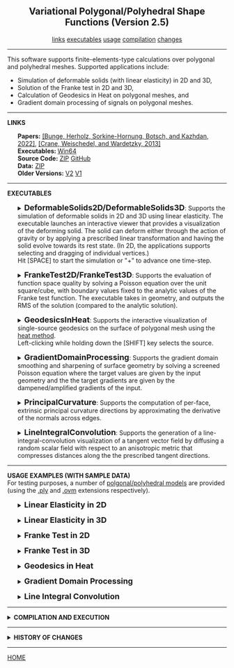 <center><h2>Variational Polygonal/Polyhedral Shape Functions (Version 2.5)</h2></center>
<center>
<a href="#LINKS">links</a>
<a href="#EXECUTABLES">executables</a>
<a href="#USAGE">usage</a>
<a href="#COMPILATION">compilation</a>
<a href="#CHANGES">changes</a>
<!--
<a href="#SUPPORT">support</a>
-->
</center>
<hr>
This software supports finite-elements-type calculations over polygonal and polyhedral meshes. Supported applications include:
<UL>
<LI>Simulation of deformable solids (with linear elasticity) in 2D and 3D,</LI>
<LI>Solution of the Franke test in 2D and 3D,</LI>
<LI>Calculation of Geodesics in Heat on polygonal meshes, and</LI>
<LI>Gradient domain processing of signals on polygonal meshes.</LI>
</UL>
<hr>
<a name="LINKS"><b>LINKS</b></a><br>
<ul>
<b>Papers:</b>
<a href="http://www.cs.jhu.edu/~misha/MyPapers/SIG22.pdf">[Bunge, Herholz, Sorkine-Hornung, Botsch, and Kazhdan, 2022]</a>,
<a href="https://www.cs.cmu.edu/~kmcrane/Projects/HeatMethod/">[Crane, Weischedel, and Wardetzky, 2013]</a>
<br>
<b>Executables: </b>
<a href="http://www.cs.jhu.edu/~misha/Code/VariationalPolyShapeFunctions/VPSF.x64.zip">Win64</a><br>
<b>Source Code:</b>
<a href="http://www.cs.jhu.edu/~misha/Code/VariationalPolyShapeFunctions/VPSF.Source.zip">ZIP</a> <a href="https://github.com/mkazhdan/VariationalPolyShapeFunctions">GitHub</a><br>
<B>Data:</B>
<A HREF="http://www.cs.jhu.edu/~misha/Code/VariationalPolyShapeFunctions/VPSF.Data.zip">ZIP</A><br>
<b>Older Versions:</b>
<a href="http://www.cs.jhu.edu/~misha/Code/VariationalPolyShapeFunctions/Version2.00/">V2</a>
<a href="http://www.cs.jhu.edu/~misha/Code/VariationalPolyShapeFunctions/Version1.00/">V1</a>
</ul>
<hr>
<a name="EXECUTABLES"><b>EXECUTABLES</b></a><br>

<ul>
<dl>
<details>
<summary>
<font size="+1"><b>DeformableSolids2D/DeformableSolids3D</b></font>:
Supports the simulation of deformable solids in 2D and 3D using linear elasticity. The executable launches an interactive viewer that provides a visualization of the deforming solid. The solid can deform either through the action of gravity or by applying a prescribed linear transformation and having the solid evolve towards its rest state. (In 2D, the applications supports selecting and dragging of individual vertices.)<BR>
Hit [SPACE] to start the simulation or "+" to advance one time-step.
</summary>
<dt><b>--in</b> &lt;<i>input polygonal/polyhedral mesh</i>&gt;</dt>
<dd> This string specifies the the name of the mesh.<br>
For 2D simulations, the input polygonal mesh is assumed to be in <a href="http://www.cc.gatech.edu/projects/large_models/ply.html">PLY</a> format, giving the set of vertices with the x-, y-, and z-coordinates of the positions encoded by the properties <i>x</i>, <i>y</i>, and <i>z</i> and the set of polygons encoded by a list of vertex indices.<br>
For 3D simulations, the input polyhedral mesh is assumed to be in <a HREF="https://www.graphics.rwth-aachen.de/software/openvolumemesh/">OVM</a> format.
</dd>

<dt>[<b>--xForm</b> &lt;<i>linear transform</i>&gt;]</dt>
<dd> This 2x2 (resp. 3x3) set of floating point values describes the entries of the linear transformation initially applied to the solid.<BR>
The default values spcify the identity transformation.
</dd>

</dd><dt>[<b>--lock</B>]</dt>
<dd> If enabled, this flag specifies that the values on the <i>y</i>-axis (resp. <i>yz</i>-plane) should be locked during the course of the animation.
</dd>

<dt>[<b>--gravity</b> &lt;<i>gravitational force</i>&gt;]</dt>
<dd> This floating point value describes the force of gravity acting on the solid. (Note that without the <b>--lock</b> parameter, using a non-zero value for gravity will have the solid fall off the screen.)<BR>
The default value for this parameter is -500,000,000.
</dd>

</dd><dt>[<b>--mg</B>]</dt>
<dd> If enabled, this flag specifies that a multigrid solver should be used (instead of the default sparse Cholesky solver).
</dd>

<dt>[<b>--vCycles</b> &lt;<i>number of v-cycles per animation step</i>&gt;]</dt>
<dd> If a multigrid solver is used, ths integer value specifies the number of v-cycles to be performed at each step of the animation.<BR>
The default value for this parameter is 1.
</dd>

<dt>[<b>--gsIters</b> &lt;<i>number of Gauss-Seidel iterations per level</i>&gt;]</dt>
<dd> If a multigrid solver is used, ths integer value specifies the number of Gauss-Seidel iterations to be done within each level of the v-cycle.<BR>
The default value for this parameter is 5.
</dd>

</details>
</dl>
</ul>



<ul>
<dl>
<details>
<summary>
<font size="+1"><b>FrankeTest2D/FrankeTest3D</b></font>:
Supports the evaluation of function space quality by solving a Poisson equation over the unit square/cube, with boundary values fixed to the analytic values of the Franke test function. The executable takes in geometry, and outputs the RMS of the solution (compared to the analytic solution).
</summary>
<dt><b>--in</b> &lt;<i>input polygonal/polyhedral mesh</i>&gt;</dt>
<dd> This string specifies the the name of the mesh.<br>
For 2D simulations, the input polygonal mesh is assumed to be in <a href="http://www.cc.gatech.edu/projects/large_models/ply.html">PLY</a> format, giving the set of vertices with the x-, y-, and z-coordinates of the positions encoded by the properties <i>x</i>, <i>y</i>, and <i>z</i> and the set of polygons encoded by a list of vertex indices.<br>
For 3D simulations, the input polyhedral mesh is assumed to be in <a HREF="https://www.graphics.rwth-aachen.de/software/openvolumemesh/">OVM</a> format.
</dd>

</dd><dt>[<b>--mg</B>]</dt>
<dd> If enabled, this flag specifies that a multigrid solver should be used (instead of the default sparse Cholesky solver).
</dd>

<dt>[<b>--vCycles</b> &lt;<i>number of v-cycles per animation step</i>&gt;]</dt>
<dd> If a multigrid solver is used, ths integer value specifies the number of v-cycles to be performed at each step of the animation.<BR>
The default value for this parameter is 3.
</dd>

<dt>[<b>--gsIters</b> &lt;<i>number of Gauss-Seidel iterations per level</i>&gt;]</dt>
<dd> If a multigrid solver is used, ths integer value specifies the number of Gauss-Seidel iterations to be done within each level of the v-cycle.<BR>
The default value for this parameter is 5.
</dd>

</details>
</dl>
</ul>



<ul>
<dl>
<details>
<summary>
<font size="+1"><b>GeodesicsInHeat</b></font>:
Supports the interactive visualization of single-source geodesics on the surface of polygonal mesh using the <A HREF="https://www.cs.cmu.edu/~kmcrane/Projects/HeatMethod/">heat method</A>.<BR>
Left-clicking while holding down the [SHIFT] key selects the source.
</summary>
<dt><b>--in</b> &lt;<i>input polygonal mesh</i>&gt;</dt>
<dd> This string specifies the the name of the mesh.<br>
The input polygonal mesh is assumed to be in <a href="http://www.cc.gatech.edu/projects/large_models/ply.html">PLY</a> format, giving the set of vertices with the x-, y-, and z-coordinates of the positions encoded by the properties <i>x</i>, <i>y</i>, and <i>z</i> and the set of polygons encoded by a list of vertex indices.
</dd>

<dt>[<b>--time</b> &lt;<i>diffusion time</i>&gt;]</dt>
<dd> This floating point values specifies the time for diffusing the source delta function .<BR>
The default value for this parameter is 1e-3.
</dd>

</dd><dt>[<b>--mg</B>]</dt>
<dd> If enabled, this flag specifies that a multigrid solver should be used (instead of the default sparse Cholesky solver).
</dd>

<dt>[<b>--vCycles</b> &lt;<i>number of v-cycles per animation step</i>&gt;]</dt>
<dd> If a multigrid solver is used, ths integer value specifies the number of v-cycles to be performed at each step of the animation.<BR>
The default value for this parameter is 1.
</dd>

<dt>[<b>--gsIters</b> &lt;<i>number of Gauss-Seidel iterations per level</i>&gt;]</dt>
<dd> If a multigrid solver is used, ths integer value specifies the number of Gauss-Seidel iterations to be done within each level of the v-cycle.<BR>
The default value for this parameter is 5.
</dd>

</details>
</dl>
</ul>



<ul>
<dl>
<details>
<summary>
<font size="+1"><b>GradientDomainProcessing</b></font>:
Supports the gradient domain smoothing and sharpening of surface geometry by solving a screened Poisson equation where the target values are given by the input geometry and the the target gradients are given by the dampened/amplified gradients of the input.
</summary>

<dt><b>--in</b> &lt;<i>input polygonal mesh</i>&gt;</dt>
<dd> This string specifies the the name of the input polygonal mesh.<br>
The polygonal mesh is assumed to be in <a href="http://www.cc.gatech.edu/projects/large_models/ply.html">PLY</a> format, giving the set of vertices with the x-, y-, and z-coordinates of the positions encoded by the properties <i>x</i>, <i>y</i>, and <i>z</i> and the set of polygons encoded by a list of vertex indices.
</dd>

<dt>[<b>--out</b> &lt;<i>output polygonal mesh</i>&gt;]</dt>
<dd> This string specifies the the name of the output (processed) polygonal mesh.<br>
The polygonal mesh is assumed to be in <a href="http://www.cc.gatech.edu/projects/large_models/ply.html">PLY</a> format, giving the set of vertices with the x-, y-, and z-coordinates of the positions encoded by the properties <i>x</i>, <i>y</i>, and <i>z</i> and the set of polygons encoded by a list of vertex indices.
</dd>

</dd><dt>[<b>--gWeight</B> &lt;<i>gradient interpolation weight</i>&gt;]</dt>
<dd> This floating point value specifies the weight that should be given to gradient interpolation.<BR>
The default value for this parameter is 1e-5.
</dd>

</dd><dt>[<b>--gScale</B> &lt;<i>gradient dampening/amplification factor</i>&gt;]</dt>
<dd> This floating point value specifies the scale that is to be appled to the gradients.<BR>
The default value for this parameter is 1, specifying unmodified output.
</dd>

</dd><dt>[<b>--mg</B>]</dt>
<dd> If enabled, this flag specifies that a multigrid solver should be used (instead of the default sparse Cholesky solver).
</dd>

<dt>[<b>--vCycles</b> &lt;<i>number of v-cycles per animation step</i>&gt;]</dt>
<dd> If a multigrid solver is used, ths integer value specifies the number of v-cycles to be performed at each step of the animation.<BR>
The default value for this parameter is 3.
</dd>

<dt>[<b>--gsIters</b> &lt;<i>number of Gauss-Seidel iterations per level</i>&gt;]</dt>
<dd> If a multigrid solver is used, this integer value specifies the number of Gauss-Seidel iterations to be done within each level of the v-cycle.<BR>
The default value for this parameter is 5.
</dd>

</dd><dt>[<b>--value</b> &lt;<i>data type</i>&gt;]</dt>
<dd> This integer value specifies which type of per-vertex-data is to be processed. If the value is <B>0</B>, the vertices' positions will be processed. If the value is <B>1</B>, the vertices' normals will be processed. If the value is <B>2</B>, the vertices' colors will be processed. (Note that if the value is <B>1</B> and the vertices do not have normals, the code will synthesize them by averaging from the indicent faces.)<BR>
The default value for this parameter is 0.
</dd>

</details>
</dl>
</ul>




<ul>
<dl>
<details>
<summary>
<font size="+1"><b>PrincipalCurvature</b></font>:
Supports the computation of per-face, extrinsic principal curvature directions by approximating the derivative of the normals across edges.
</summary>

<dt><b>--in</b> &lt;<i>input polygonal mesh</i>&gt;</dt>
<dd> This string specifies the the name of the input polygonal mesh.<br>
The polygonal mesh is assumed to be in <a href="http://www.cc.gatech.edu/projects/large_models/ply.html">PLY</a> format, giving the set of vertices with the x-, y-, and z-coordinates of the positions encoded by the properties <i>x</i>, <i>y</i>, and <i>z</i>, the x-, y-, and z-coordinates of the normals encoded by the properties <i>nx</i>, <i>ny</i>, and <i>nz</i>, and the set of polygons encoded by a list of vertex indices.
</dd>

<dt>[<b>--out</b> &lt;<i>output principal curvature directions</i>&gt;]</dt>
<dd> This string specifies the the name of the file to which the (extrinsic) principal curvature directions will be written, scaled by the associated curvature values.
</dd>

<dt>[<b>--kMin</b>]</dt>
<dd> If enabled, this flag specifies that the output tangent vectors will correspond to the directions of minimal curvature. Otherwise they will correspond to the directions of maximal curvature.
</dd>

</details>
</dl>
</ul>




<ul>
<dl>
<details>
<summary>
<font size="+1"><b>LineIntegralConvolution</b></font>:
Supports the generation of a line-integral-convolution visualization of a tangent vector field by diffusing a random scalar field with respect to an anisotropic metric that compresses distances along the the prescribed tangent directions.
</summary>

<dt><b>--in</b> &lt;<i>input polygonal mesh</i>&gt;</dt>
<dd> This string specifies the the name of the input polygonal mesh.<br>
The polygonal mesh is assumed to be in <a href="http://www.cc.gatech.edu/projects/large_models/ply.html">PLY</a> format, giving the set of vertices with the x-, y-, and z-coordinates of the positions encoded by the properties <i>x</i>, <i>y</i> and the set of polygons encoded by a list of vertex indices.
</dd>

<dt><b>--inVF</b> &lt;<i>input tangent vector field</i>&gt;</dt>
<dd> This string specifies the the name of the file prescribing the per-face tangent vectors.
</dd>

<dt>[<b>--out</b> &lt;<i>output polygonal mesh</i>&gt;]</dt>
<dd> This string specifies the the name of the output polygonal mesh.<br>
The polygonal mesh is assumed to be in <a href="http://www.cc.gatech.edu/projects/large_models/ply.html">PLY</a> format, giving the set of vertices with the x-, y-, and z-coordinates of the positions encoded by the properties <i>x</i>, <i>y</i>, and <i>z</i>, the colors encoded by the properties <i>red</i>, <i>green</i>, and <i>blue</i>, and the set of polygons encoded by a list of vertex indices.
</dd>

</dd><dt>[<b>--mg</B>]</dt>
<dd> If enabled, this flag specifies that a multigrid solver should be used (instead of the default sparse Cholesky solver).
</dd>

<dt>[<b>--vCycles</b> &lt;<i>number of v-cycles per animation step</i>&gt;]</dt>
<dd> If a multigrid solver is used, ths integer value specifies the number of v-cycles to be performed at each step of the animation.<BR>
The default value for this parameter is 20.
</dd>

<dt>[<b>--gsIters</b> &lt;<i>number of Gauss-Seidel iterations per level</i>&gt;]</dt>
<dd> If a multigrid solver is used, ths integer value specifies the number of Gauss-Seidel iterations to be done within each level of the v-cycle.<BR>
The default value for this parameter is 5.
</dd>

</details>
</dl>
</ul>




<hr>
<a name="USAGE"><b>USAGE EXAMPLES (WITH SAMPLE DATA)</b></a><br>
For testing purposes, a number of <A HREF="http://www.cs.jhu.edu/~misha/Code/VariationalPolyShapeFunctions/VPSF.Data.zip">polgonal/polyhedral models</A> are provided (using the <U>.ply</U> and <U>.ovm</U> extensions respectively).

<ul>

<dl>
<details>
<summary>
<font size="+1"><b>Linear Elasticity in 2D</b></font>
</summary>
To run this executable you must specify the input polygonal mesh. For example, to see the deformation of the unit square, tessellated by a Voronoi diagram, deforming under the action of gravity, with the vertices on the left side locked, and using a direct solver to advance time-steps, execute:
<blockquote><code>% Bin/*/DeformableSolids2D --in ../VPSF.Data/square.voronoi.3.ply --lock</code></blockquote>
To see the deformation of the unit square, tessellated using concave polygons, evolving to its rest state after an initial anisotropic scaling is applied, using a hierarchical solver to advance time-steps, execute:
<blockquote><code>% Bin/*/DeformableSolids2D --in ../VPSF.Data/square.concave.3.ply --gravity 0 --xForm 2 0  0 0.5 --mg</code></blockquote>
You can toggle the animtation by hitting [SPACE] and you can step through the animation by hitting "+".<BR>
You can also interact with the animation by left-clicking to drag a vertex.
</details>
</dl>

<dl>
<details>
<summary>
<font size="+1"><b>Linear Elasticity in 3D</b></font>
</summary>
To run this executable you must specify the input polyhedral mesh. For example, to see the deformation of a unit cube, tessellated by a Voronoi diagram, deforming under the action of gravity, with the vertices on the left side locked, and using a direct solver to advance time-steps, execute:
<blockquote><code>% Bin/*/DeformableSolids3D --in ../VPSF.Data/cube.voronoi.3.ovm --lock</code></blockquote>
To see the deformation of the unit cube, tessellated using truncated cells, evolving to its rest state after an initial anisotropic scaling is applied, using a hierarchical solver to advance time-steps, execute:
<blockquote><code>% Bin/*/DeformableSolids3D --in ../VPSF.Data/cube.truncated.3.ovm --gravity 0 --xForm 2 0 0  0 1 0  0 0 0.5 --mg</code></blockquote>
You can toggle the animtation by hitting [SPACE] and you can step through the animation by hitting "+".<BR>
You can pan by by dragging with the left mouse button while holding down the [CTRL] key.<BR>
You can rotate by dragging with the left mouse button.<BR>
You can also rotate by using the "q", "w" , "a", "z", "s", and "x" keys.
</details>
</dl>

<dl>
<details>
<summary>
<font size="+1"><b>Franke Test in 2D</b></font>
</summary>
To run this executable you must specify the input polygonal mesh. For example, to run  the test on the unit square tessellated by a Voronoi diagram and using a direct solver, execute:
<blockquote><code>% Bin/*/FrankeTest2D --in ../VPSF.Data/square.voronoi.3.ply </code></blockquote>
To run the test on the unit square tessellated using concave polygons and using a hierarchical solver, execute:
<blockquote><code>% Bin/*/FrankeTest2D --in ../VPSF.Data/square.concave.3.ply --mg</code></blockquote>
</details>
</dl>

<dl>
<details>
<summary>
<font size="+1"><b>Franke Test in 3D</b></font>
</summary>
To run this executable you must specify the input polyhedral mesh. For example, to run  the test on the unit cube, tessellated by a Voronoi diagram, and using a direct solver, execute:
<blockquote><code>% Bin/*/FrankeTest3D --in ../VPSF.Data/cube.voronoi.3.ovm </code></blockquote>
To run the test on the unit cube, tessellated using truncated cells, and using a hierarchical solver, execute:
<blockquote><code>% Bin/*/FrankeTest3D --in ../VPSF.Data/cube.truncated.3.ovm --mg</code></blockquote>
</details>
</dl>


<dl>
<details>
<summary>
<font size="+1"><b>Geodesics in Heat</b></font>
</summary>
To run this executable you must specify the input polygonal mesh. For example, to visualize single-source geodesics on the model of the Armadillo Man, using a direct solver, execute:
<blockquote><code>% Bin/*/GeodesicsInHeat --in ../VPSF.Data/armadillo.ply</code></blockquote>
To visualize single-source geodesics on the model of the Fanblade, using a hierarchical solver, execute:
<blockquote><code>% Bin/*/GeodesicsInHeat --in ../VPSF.Data/fanblade.ply --mg</code></blockquote>
You can specify the geodesic source by left-clicking while holding down the [SHIFT] key.<BR>
You can pan by by dragging with the left mouse button while holding down the [CTRL] key.<BR>
You can rotate by dragging with the left mouse button.<BR>
You can also rotate by using the "q", "w" , "a", "z", "s", and "x" keys.
</details>
</dl>

<dl>
<details>
<summary>
<font size="+1"><b>Gradient Domain Processing</b></font>
</summary>
To run this executable you must specify the input and output polygonal meshes as well as the gradient interpolation weight and the gradient dampening/amplification scale. For example, to smooth the Bunny model using a direct solver, execute:
<blockquote><code>% Bin/*/GradientDomainProcessing --in ../VPSF.Data/bunny.ply --gScale 0 --out bunny.smooth.ply</code></blockquote>
For more aggressive smoothing, you can increase the gradient interpolation weight:
<blockquote><code>% Bin/*/GradientDomainProcessing --in ../VPSF.Data/bunny.ply --gScale 0 --out bunny.smooth.ply --gWeight 1e-3</code></blockquote>
To sharpen the Armadillo Man model using a hierarchical solver, execute:
<blockquote><code>% Bin/*/GradientDomainProcessing --in ../VPSF.Data/armadillo.ply --gScale 2 --out armadillo.sharp.ply --mg</code></blockquote>
</details>
</dl>


<dl>
<details>
<summary>
<font size="+1"><b>Line Integral Convolution</b></font>
</summary>
Generating a line-integral-convolution visualizing the maximal curvature directions requires three steps -- defining a smooth normal field, computing the maximal curvature direction, and diffusing a random noise signal using a metric defined by the maximal curvature directions. We provide the steps for synthesizing a visualization of the maximal curvature directions on the Fertility model, using a multigrid solver.
<OL>
<LI> To compute a smoothed normal field, execute:
<blockquote><code>% Bin/*/GradientDomainProcessing --in ../VPSF.Data/fertility.ply --gScale 0 --gWeight 1e-3 --out fertility.normal.ply --value 1 --mg</code></blockquote>
(For this example we smooth more aggressively, setting <i>--gWeight=1e-3</i>.)
<LI> To compute the maximal curvature directions, execute:
<blockquote><code>% Bin/*/PrincipalCurvature --in fertility.normal.ply --out fertility.kmax</code></blockquote>
<LI> To generate the line-integral-convolution visualization, execute:
<blockquote><code>% Bin/*/LineIntegralConvolution --in fertility.normal.ply --inVF fertility.kmax --out fertility.lic.ply --mg</code></blockquote>
</OL>
We make two observations about this executable. First, to compute the smooth normal field we diffuse more aggressively, using a gradient weight of <i>--gWeight=1e-3</i>, ten times larger than the default value. (This is neccessary for capturing a more global notion of curvature.) Second, the default number of v-cycles for the multigrid solver is 20. (This is necessary because the severe anisotropy makes the multigrid solver converge less efficiently.)

</details>
</dl>


</ul>

<hr>
<details>
<summary>
<a name="COMPILATION"><b>COMPILATION AND EXECUTION</b></a><br>
</summary>
<UL>
<LI>The Windows executables require both the <B>glew</B> and <B>glut</B> dynamically linked libraries to run. These can be found <A HREF="http://www.cs.jhu.edu/~misha/Code/VariationalPolyShapeFunctions/VPSF.DLLs.zip">here</A> and should be included either in the directory with the executables, or in the directory from which the executables are run.</LI>
<LI>Compiling under Windows requires both the <B>glew</B> and <B>glut</B> libraries. These can be found <A HREF="http://www.cs.jhu.edu/~misha/Code/VariationalPolyShapeFunctions/VPSF.LIBs.zip">here</A> and should be placed in the output directory for linkage.</LI></LI>
<LI> The implementation uses the standard <A HREF="https://eigen.tuxfamily.org/">Eigen</A> source code. If your system supports MKL it may be possible to develop faster executables by <CODE>#define</CODE>'ing the <B>EIGEN_USE_MKL_ALL</B> flag in <I>Misha/PreProcess.h</I> and ensuring that the associated include/library directories are set correctly.
</UL>
</details>

<hr>
<details>
<summary>
<a name="CHANGES"><b>HISTORY OF CHANGES</b></a><br>
</summary>
<a href="http://www.cs.jhu.edu/~misha/Code/VariationalPolyShapeFunctions/Version2.00/">Version 2</a>:
<ul><li> Added support for regularizing within the kernel.</li></ul>
<a href="http://www.cs.jhu.edu/~misha/Code/VariationalPolyShapeFunctions/Version2.50/">Version 2.5</a>:
<ul><li> Added line-integral-convolution code.</li></ul>
</details>


<!--
<hr>
<a name="SUPPORT"><b>SUPPORT</b></a><br>
-->

<hr>
<a href="http://www.cs.jhu.edu/~misha">HOME</a>
